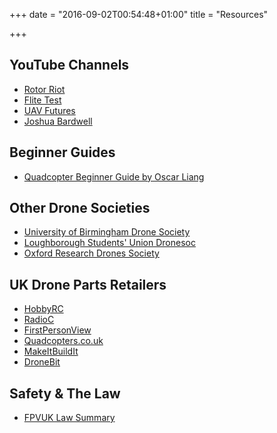 +++
date = "2016-09-02T00:54:48+01:00"
title = "Resources"

+++

YouTube Channels
----------------

* [Rotor Riot](https://www.youtube.com/channel/UCemG3VoNCmjP8ucHR2YY7hw)
* [Flite Test](https://www.youtube.com/user/flitetest)
* [UAV Futures](https://www.youtube.com/channel/UC3ioIOr3tH6Yz8qzr418R-g)
* [Joshua Bardwell](https://www.youtube.com/channel/UCX3eufnI7A2I7IkKHZn8KSQ)

Beginner Guides
---------------

* [Quadcopter Beginner Guide by Oscar Liang](https://oscarliang.com/quadcopter-tutorial-how-to-fly-drone/)

Other Drone Societies
---------------------

* [University of Birmingham Drone Society](http://students.guild.bham.ac.uk/drone/)
* [Loughborough Students' Union Dronesoc](http://lsuds.misj.co.uk/index.php)
* [Oxford Research Drones Society](https://oxfordresearchdronessociety.wordpress.com)

UK Drone Parts Retailers
------------------------

* [HobbyRC](http://www.hobbyrc.co.uk)
* [RadioC](http://www.radioc.co.uk)
* [FirstPersonView](https://www.firstpersonview.co.uk)
* [Quadcopters.co.uk](http://www.quadcopters.co.uk)
* [MakeItBuildIt](http://makeitbuildit.co.uk)
* [DroneBit](https://www.dronebit.co.uk/)

Safety & The Law
----------------

* [FPVUK Law Summary](http://www.fpvuk.org/fpv-law/)

